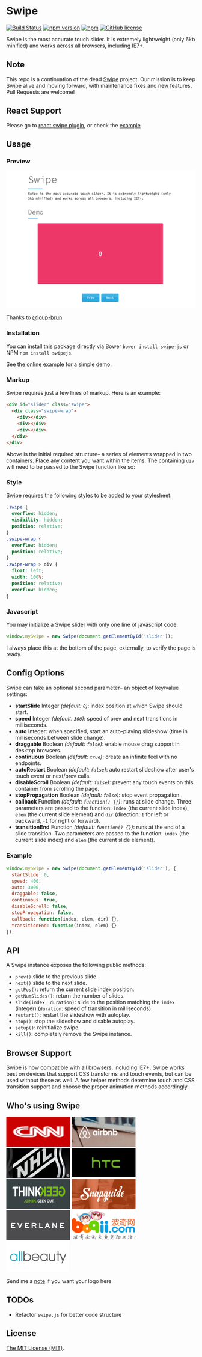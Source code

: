 Swipe
=====

[![Build Status](https://travis-ci.org/lyfeyaj/swipe.svg?branch=master)](https://travis-ci.org/lyfeyaj/swipe)
[![npm version](https://badge.fury.io/js/swipejs.svg)](https://badge.fury.io/js/swipejs)
[![npm](https://img.shields.io/npm/dt/swipejs.svg)]()
[![GitHub license](https://img.shields.io/badge/license-MIT-blue.svg)](https://raw.githubusercontent.com/lyfeyaj/swipe/master/LICENSE.md)

Swipe is the most accurate touch slider. It is extremely lightweight (only 6kb minified) and works across all browsers, including IE7+.

## Note

This repo is a continuation of the dead [Swipe](https://github.com/thebird/Swipe) project. Our mission is to keep Swipe alive and moving forward, with maintenance fixes and new features. Pull Requests are welcome!

## React Support

Please go to [react swipe plugin](react), or check the [example](examples/react)

## Usage

### Preview

[![Preview Image](images/preview.png)](http://lyfeyaj.github.io/swipe/)

Thanks to [@loup-brun](https://github.com/loup-brun)

### Installation

You can install this package directly via Bower `bower install swipe-js` or NPM `npm install swipejs`.

See the [online example](http://lyfeyaj.github.io/swipe/) for a simple demo.

### Markup

Swipe requires just a few lines of markup. Here is an example:

``` html
<div id="slider" class="swipe">
  <div class="swipe-wrap">
    <div></div>
    <div></div>
    <div></div>
  </div>
</div>
```

Above is the initial required structure– a series of elements wrapped in two containers. Place any content you want within the items. The containing `div` will need to be passed to the Swipe function like so:

### Style

Swipe requires the following styles to be added to your stylesheet:

``` css
.swipe {
  overflow: hidden;
  visibility: hidden;
  position: relative;
}
.swipe-wrap {
  overflow: hidden;
  position: relative;
}
.swipe-wrap > div {
  float: left;
  width: 100%;
  position: relative;
  overflow: hidden;
}
```

### Javascript

You may initialize a Swipe slider with only one line of javascript code:

``` js
window.mySwipe = new Swipe(document.getElementById('slider'));
```

I always place this at the bottom of the page, externally, to verify the page is ready.

## Config Options

Swipe can take an optional second parameter– an object of key/value settings:

- **startSlide** Integer *(default: `0`)*: index position at which Swipe should start.
- **speed** Integer *(default: `300`)*: speed of prev and next transitions in milliseconds.
- **auto** Integer: when specified, start an auto-playing slideshow (time in milliseconds between slide change).
- **draggable** Boolean *(default: `false`)*: enable mouse drag support in desktop browsers.
- **continuous** Boolean *(default: `true`)*: create an infinite feel with no endpoints.
- **autoRestart** Boolean *(default: `false`)*: auto restart slideshow after user's touch event or next/prev calls.
- **disableScroll** Boolean *(default: `false`)*: prevent any touch events on this container from scrolling the page.
- **stopPropagation** Boolean *(default: `false`)*: stop event propagation.
- **callback** Function *(default: `function() {}`)*: runs at slide change. Three parameters are passed to the function: `index` (the current slide index), `elem` (the current slide element) and `dir` (direction: `1` for left or backward, `-1` for right or forward).
- **transitionEnd** Function *(default: `function() {}`)*: runs at the end of a slide transition. Two parameters are passed to the function: `index` (the current slide index) and `elem` (the current slide element).

### Example

``` js
window.mySwipe = new Swipe(document.getElementById('slider'), {
  startSlide: 0,
  speed: 400,
  auto: 3000,
  draggable: false,
  continuous: true,
  disableScroll: false,
  stopPropagation: false,
  callback: function(index, elem, dir) {},
  transitionEnd: function(index, elem) {}
});
```

## API

A Swipe instance exposes the following public methods:

- `prev()` slide to the previous slide.
- `next()` slide to the next slide.
- `getPos()`: return the current slide index position.
- `getNumSlides()`: return the number of slides.
- `slide(index, duration)`: slide to the position matching the `index` (integer) (`duration`: speed of transition in milliseconds).
- `restart()`: restart the slideshow with autoplay.
- `stop()`: stop the slideshow and disable autoplay.
- `setup()`: reinitialize swipe.
- `kill()`: completely remove the Swipe instance.

## Browser Support
Swipe is now compatible with all browsers, including IE7+. Swipe works best on devices that support CSS transforms and touch events, but can be used without these as well. A few helper methods determine touch and CSS transition support and choose the proper animation methods accordingly.

## Who's using Swipe

<img src="icons/cnn.png" width="170" height="80">
<img src="icons/airbnb.png" width="170" height="80">
<img src="icons/nhl.png" width="170" height="80">
<img src="icons/htc.png" width="170" height="80">
<img src="icons/thinkgeek.png" width="170" height="80">
<img src="icons/snapguide.png" width="170" height="80">
<img src="icons/everlane.png" width="170" height="80">
<img src="icons/boqii.png" width="170" height="80">
<img src="icons/allbeauty.png" width="170" height="80">

Send me a [note](mailto:lyfeyaj@gmail.com) if you want your logo here

## TODOs

+ Refactor `swipe.js` for better code structure

## License

[The MIT License (MIT)](http://opensource.org/licenses/MIT).
